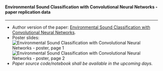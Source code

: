 #### Environmental Sound Classification with Convolutional Neural Networks - paper replication data

---

* Author version of the paper: [Environmental Sound Classification with Convolutional Neural Networks](http://karol.piczak.com/papers/Piczak2015-ESC-ConvNet.pdf).
* Poster slides:
![Environmental Sound Classification with Convolutional Neural Networks - poster, page 1](https://github.com/karoldvl/paper-2015-esc-convnet/raw/master/Poster/MLSP2015-poster-page-1.gif)
![Environmental Sound Classification with Convolutional Neural Networks - poster, page 2](https://github.com/karoldvl/paper-2015-esc-convnet/raw/master/Poster/MLSP2015-poster-page-2.gif)
* *Paper source code/notebook shall be available in the upcoming days.*
